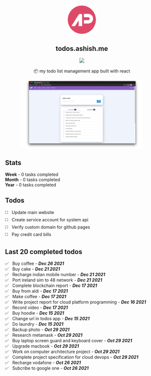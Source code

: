 <p align="center">
  <img src="https://raw.githubusercontent.com/ashishdotme/assets/master/logo.png" alt="drawing" width="100"/>
</p>

<h2 align="center">todos.ashish.me</h2>

<p align="center">
<a href="https://img.shields.io/github/last-commit/ashishdotme/todos.ashish.me?style=for-the-badge"><img src="https://img.shields.io/github/last-commit/ashishdotme/todos.ashish.me?style=for-the-badge"></a>
</p>

<p align="center">📦 my todo list management app built with react </p>

<div style='margin:0 auto;width:80%;'>
  <img src="./assets/todos.png" alt="drawing"/>
</div>

## Stats

<!-- week starts --><b>Week</b> - 0<!-- week ends --> tasks completed<br>
<!-- month starts --><b>Month</b> - 0<!-- month ends --> tasks completed<br>
<!-- year starts --><b>Year</b> - 0<!-- year ends --> tasks completed<br>

## Todos

<!-- todos starts -->
◻️ &nbsp; Update main website<br>◻️ &nbsp; Create service account for system api<br>◻️ &nbsp; Verify custom domain for github pages<br>◻️ &nbsp; Pay credit card bills
<!-- todos ends -->

## Last 20 completed todos

<!-- completed starts -->
✅ &nbsp; Buy coffee - **_Dec 26 2021_**<br>✅ &nbsp; Buy cake - **_Dec 21 2021_**<br>✅ &nbsp; Recharge indian mobile number - **_Dec 21 2021_**<br>✅ &nbsp; Port ireland sim to 48 network - **_Dec 21 2021_**<br>✅ &nbsp; Complete blockchain report - **_Dec 17 2021_**<br>✅ &nbsp; Buy from aldi - **_Dec 17 2021_**<br>✅ &nbsp; Make coffee - **_Dec 17 2021_**<br>✅ &nbsp; Write project report for cloud platform programming - **_Dec 16 2021_**<br>✅ &nbsp; Record video - **_Dec 17 2021_**<br>✅ &nbsp; Buy hoodie - **_Dec 15 2021_**<br>✅ &nbsp; Change url in todos app - **_Dec 15 2021_**<br>✅ &nbsp; Do laundry - **_Dec 15 2021_**<br>✅ &nbsp; Backup photo - **_Oct 29 2021_**<br>✅ &nbsp; Research metamask - **_Oct 29 2021_**<br>✅ &nbsp; Buy laptop screen guard and keyboard cover - **_Oct 29 2021_**<br>✅ &nbsp; Upgrade macbook - **_Oct 29 2021_**<br>✅ &nbsp; Work on computer architecture project - **_Oct 29 2021_**<br>✅ &nbsp; Complete project specification for cloud devops - **_Oct 29 2021_**<br>✅ &nbsp; Recharge vodafone - **_Oct 26 2021_**<br>✅ &nbsp; Subcribe to google one - **_Oct 26 2021_**
<!-- completed ends -->
